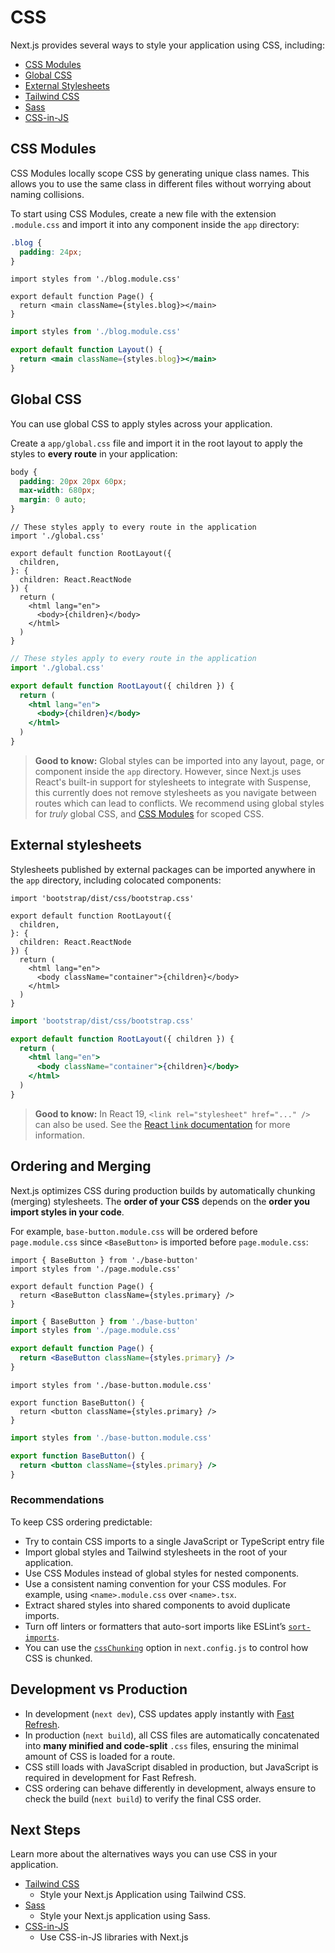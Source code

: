 # CSS

Next.js provides several ways to style your application using CSS, including:

* [CSS Modules](#css-modules)
* [Global CSS](#global-css)
* [External Stylesheets](#external-stylesheets)
* [Tailwind CSS](/docs/app/guides/tailwind-css.md)
* [Sass](/docs/app/guides/sass.md)
* [CSS-in-JS](/docs/app/guides/css-in-js.md)

## CSS Modules

CSS Modules locally scope CSS by generating unique class names. This allows you to use the same class in different files without worrying about naming collisions.

To start using CSS Modules, create a new file with the extension `.module.css` and import it into any component inside the `app` directory:

```css filename="app/blog/blog.module.css"
.blog {
  padding: 24px;
}
```

```tsx filename="app/blog/page.tsx" switcher
import styles from './blog.module.css'

export default function Page() {
  return <main className={styles.blog}></main>
}
```

```jsx filename="app/blog/page.js" switcher
import styles from './blog.module.css'

export default function Layout() {
  return <main className={styles.blog}></main>
}
```

## Global CSS

You can use global CSS to apply styles across your application.

Create a `app/global.css` file and import it in the root layout to apply the styles to **every route** in your application:

```css filename="app/global.css"
body {
  padding: 20px 20px 60px;
  max-width: 680px;
  margin: 0 auto;
}
```

```tsx filename="app/layout.tsx" switcher
// These styles apply to every route in the application
import './global.css'

export default function RootLayout({
  children,
}: {
  children: React.ReactNode
}) {
  return (
    <html lang="en">
      <body>{children}</body>
    </html>
  )
}
```

```jsx filename="app/layout.js" switcher
// These styles apply to every route in the application
import './global.css'

export default function RootLayout({ children }) {
  return (
    <html lang="en">
      <body>{children}</body>
    </html>
  )
}
```

> **Good to know:** Global styles can be imported into any layout, page, or component inside the `app` directory. However, since Next.js uses React's built-in support for stylesheets to integrate with Suspense, this currently does not remove stylesheets as you navigate between routes which can lead to conflicts. We recommend using global styles for *truly* global CSS, and [CSS Modules](#css-modules) for scoped CSS.

## External stylesheets

Stylesheets published by external packages can be imported anywhere in the `app` directory, including colocated components:

```tsx filename="app/layout.tsx" switcher
import 'bootstrap/dist/css/bootstrap.css'

export default function RootLayout({
  children,
}: {
  children: React.ReactNode
}) {
  return (
    <html lang="en">
      <body className="container">{children}</body>
    </html>
  )
}
```

```jsx filename="app/layout.js" switcher
import 'bootstrap/dist/css/bootstrap.css'

export default function RootLayout({ children }) {
  return (
    <html lang="en">
      <body className="container">{children}</body>
    </html>
  )
}
```

> **Good to know:** In React 19, `<link rel="stylesheet" href="..." />` can also be used. See the [React `link` documentation](https://react.dev/reference/react-dom/components/link) for more information.

## Ordering and Merging

Next.js optimizes CSS during production builds by automatically chunking (merging) stylesheets. The **order of your CSS** depends on the **order you import styles in your code**.

For example, `base-button.module.css` will be ordered before `page.module.css` since `<BaseButton>` is imported before `page.module.css`:

```tsx filename="page.tsx" switcher
import { BaseButton } from './base-button'
import styles from './page.module.css'

export default function Page() {
  return <BaseButton className={styles.primary} />
}
```

```jsx filename="page.js" switcher
import { BaseButton } from './base-button'
import styles from './page.module.css'

export default function Page() {
  return <BaseButton className={styles.primary} />
}
```

```tsx filename="base-button.tsx" switcher
import styles from './base-button.module.css'

export function BaseButton() {
  return <button className={styles.primary} />
}
```

```jsx filename="base-button.js" switcher
import styles from './base-button.module.css'

export function BaseButton() {
  return <button className={styles.primary} />
}
```

### Recommendations

To keep CSS ordering predictable:

* Try to contain CSS imports to a single JavaScript or TypeScript entry file
* Import global styles and Tailwind stylesheets in the root of your application.
* Use CSS Modules instead of global styles for nested components.
* Use a consistent naming convention for your CSS modules. For example, using `<name>.module.css` over `<name>.tsx`.
* Extract shared styles into shared components to avoid duplicate imports.
* Turn off linters or formatters that auto-sort imports like ESLint’s [`sort-imports`](https://eslint.org/docs/latest/rules/sort-imports).
* You can use the [`cssChunking`](/docs/app/api-reference/config/next-config-js/cssChunking.md) option in `next.config.js` to control how CSS is chunked.

## Development vs Production

* In development (`next dev`), CSS updates apply instantly with [Fast Refresh](/docs/architecture/fast-refresh.md).
* In production (`next build`), all CSS files are automatically concatenated into **many minified and code-split** `.css` files, ensuring the minimal amount of CSS is loaded for a route.
* CSS still loads with JavaScript disabled in production, but JavaScript is required in development for Fast Refresh.
* CSS ordering can behave differently in development, always ensure to check the build (`next build`) to verify the final CSS order.

## Next Steps

Learn more about the alternatives ways you can use CSS in your application.

- [Tailwind CSS](/docs/app/guides/tailwind-css.md)
  - Style your Next.js Application using Tailwind CSS.
- [Sass](/docs/app/guides/sass.md)
  - Style your Next.js application using Sass.
- [CSS-in-JS](/docs/app/guides/css-in-js.md)
  - Use CSS-in-JS libraries with Next.js

<!-- markdownlint-configure-file
{
  "MD004": false,
  "MD007": false,
  "MD059": false
}
-->
